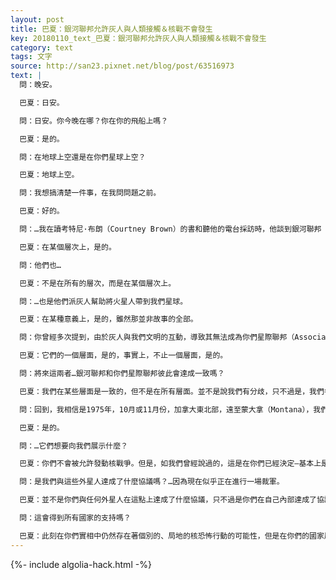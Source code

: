 ```yaml
---
layout: post
title: 巴夏：銀河聯邦允許灰人與人類接觸＆核戰不會發生
key: 20180110_text_巴夏：銀河聯邦允許灰人與人類接觸＆核戰不會發生
category: text
tags: 文字
source: http://san23.pixnet.net/blog/post/63516973
text: |
  問：晚安。

  巴夏：日安。

  問：日安。你今晚在哪？你在你的飛船上嗎？

  巴夏：是的。

  問：在地球上空還是在你們星球上空？

  巴夏：地球上空。

  問：我想搞清楚一件事，在我問問題之前。

  巴夏：好的。

  問：…我在讀考特尼·布朗（Courtney Brown）的書和聽他的電台採訪時，他談到銀河聯邦（the Galactic Federation）允許灰人與我們文明進行互動。

  巴夏：在某個層次上，是的。

  問：他們也…

  巴夏：不是在所有的層次，而是在某個層次上。

  問：…也是他們派灰人幫助將火星人帶到我們星球。

  巴夏：在某種意義上，是的，雖然那並非故事的全部。

  問：你曾經多次提到，由於灰人與我們文明的互動，導致其無法成為你們星際聯邦（Association of Worlds）的一員。

  巴夏：它們的一個層面，是的，事實上，不止一個層面，是的。

  問：將來這兩者…銀河聯邦和你們星際聯邦彼此會達成一致嗎？

  巴夏：我們在某些層面是一致的，但不是在所有層面。並不是說我們有分歧，只不過是，我們各自的聯盟，存在著交叉共鳴的部分，也存在著不共鳴的部分，由於種種不同的議程和目的。你必須記得，我們曾經說過，在我們的時代，被稱作灰人的種族，能夠加入星際聯邦的唯一方式，是演化成我們。由於在我們的時代，灰人已經不復存在，它們全部都已成為混種。

  問：回到，我相信是1975年，10月或11月份，加拿大東北部，遠至蒙大拿（Montana），我們的數個軍事基地目擊到一個巨大的足球場尺寸的UFO，橙色，外沿有紅燈，它們可以…它們飛越了某些高級別的軍事基地，擾亂了我們的一些核彈的發射密碼…

  巴夏：是的。

  問：…它們想要向我們展示什麼？

  巴夏：你們不會被允許發動核戰爭。但是，如我們曾經說過的，這是在你們已經決定—基本上是在集體意識層面—你們不會這麼做之後，這才被展示給你們。這就是為什麼你們能夠被展示這一反映。

  問：是我們與這些外星人達成了什麼協議嗎？…因為現在似乎正在進行一場裁軍。

  巴夏：並不是你們與任何外星人在這點上達成了什麼協議，只不過是你們在自己內部達成了協議，而外星飛船很樂意將這一點反映給你們。

  問：這會得到所有國家的支持嗎？

  巴夏：此刻在你們實相中仍然存在著個別的、局地的核恐怖行動的可能性，但是在你們的國家層面，是的，這會得到支持，你們可能發生核戰爭的週期已經過去了。
---
```


{%- include algolia-hack.html -%}

